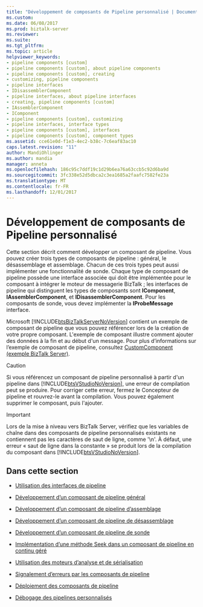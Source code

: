 ```yaml
---
title: "Développement de composants de Pipeline personnalisé | Documents Microsoft"
ms.custom: 
ms.date: 06/08/2017
ms.prod: biztalk-server
ms.reviewer: 
ms.suite: 
ms.tgt_pltfrm: 
ms.topic: article
helpviewer_keywords:
- pipeline components [custom]
- pipeline components [custom], about pipeline components
- pipeline components [custom], creating
- customizing, pipeline components
- pipeline interfaces
- IDisassemblerComponent
- pipeline interfaces, about pipeline interfaces
- creating, pipeline components [custom]
- IAssemblerComponent
- IComponent
- pipeline components [custom], customizing
- pipeline interfaces, interface types
- pipeline components [custom], interfaces
- pipeline components [custom], component types
ms.assetid: cce61e0d-f1e3-4ec2-b38c-7c6eaf83ac10
caps.latest.revision: "11"
author: MandiOhlinger
ms.author: mandia
manager: anneta
ms.openlocfilehash: 186c95c7ddf19c1d29b6ea76a63ccb5c92d6ba9d
ms.sourcegitcommit: 3fc338e52d5dbca2c3ea1685a2faafc7582fe23a
ms.translationtype: MT
ms.contentlocale: fr-FR
ms.lasthandoff: 12/01/2017
---
```

# <a name="developing-custom-pipeline-components"></a>Développement de composants de Pipeline personnalisé
Cette section décrit comment développer un composant de pipeline. Vous pouvez créer trois types de composants de pipeline : général, le désassemblage et assemblage. Chacun de ces trois types peut aussi implémenter une fonctionnalité de sonde. Chaque type de composant de pipeline possède une interface associée qui doit être implémentée pour le composant à intégrer le moteur de messagerie BizTalk ; les interfaces de pipeline qui distinguent les types de composants sont **IComponent**, **IAssemblerComponent**, et **IDisassemblerComponent**. Pour les composants de sonde, vous devez implémenter la **IProbeMessage** interface.  
  
 Microsoft [!INCLUDE[btsBizTalkServerNoVersion](../includes/btsbiztalkservernoversion-md.md)] contient un exemple de composant de pipeline que vous pouvez référencer lors de la création de votre propre composant. L'exemple de composant illustre comment ajouter des données à la fin et au début d'un message. Pour plus d’informations sur l’exemple de composant de pipeline, consultez [CustomComponent (exemple BizTalk Server)](../core/customcomponent-biztalk-server-sample.md).  
  
> [!CAUTION]
>  Si vous référencez un composant de pipeline personnalisé à partir d'un pipeline dans [!INCLUDE[btsVStudioNoVersion](../includes/btsvstudionoversion-md.md)], une erreur de compilation peut se produire. Pour corriger cette erreur, fermez le Concepteur de pipeline et rouvrez-le avant la compilation. Vous pouvez également supprimer le composant, puis l'ajouter.  
  
> [!IMPORTANT]
>  Lors de la mise à niveau vers BizTalk Server, vérifiez que les variables de chaîne dans des composants de pipeline personnalisés existants ne contiennent pas les caractères de saut de ligne, comme '\n'. À défaut, une erreur « saut de ligne dans la constante » se produit lors de la compilation du composant dans [!INCLUDE[btsVStudioNoVersion](../includes/btsvstudionoversion-md.md)].  
  
## <a name="in-this-section"></a>Dans cette section  
  
-   [Utilisation des interfaces de pipeline](../core/using-pipeline-interfaces.md)  
  
-   [Développement d’un composant de pipeline général](../core/developing-a-general-pipeline-component.md)  
  
-   [Développement d’un composant de pipeline d’assemblage](../core/developing-an-assembling-pipeline-component.md)  
  
-   [Développement d’un composant de pipeline de désassemblage](../core/developing-a-disassembling-pipeline-component.md)  
  
-   [Développement d’un composant de pipeline de sonde](../core/developing-a-probing-pipeline-component.md)  
  
-   [Implémentation d’une méthode Seek dans un composant de pipeline en continu géré](../core/implementing-a-seek-method-in-a-managed-streaming-pipeline-component.md)  
  
-   [Utilisation des moteurs d’analyse et de sérialisation](../core/using-the-parsing-and-serializing-engines.md)  
  
-   [Signalement d’erreurs par les composants de pipeline](../core/reporting-errors-from-pipeline-components.md)  
  
-   [Déploiement des composants de pipeline](../core/deploying-pipeline-components.md)  
  
-   [Débogage des pipelines personnalisés](../core/debugging-custom-pipelines.md)